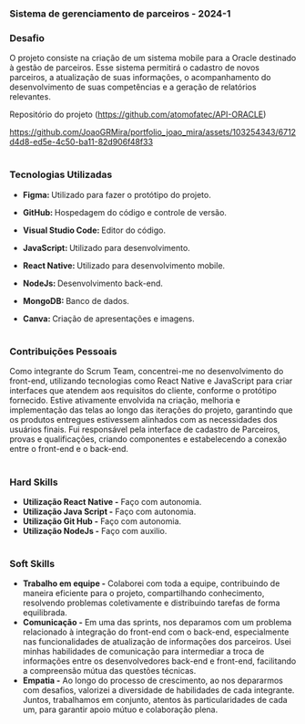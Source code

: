 ### Sistema de gerenciamento de parceiros - 2024-1

### Desafio

O projeto consiste na criação de um sistema mobile para a Oracle destinado à gestão de parceiros. Esse sistema permitirá o cadastro de novos parceiros, a atualização de suas informações, o acompanhamento do desenvolvimento de suas competências e a geração de relatórios relevantes.

Repositório do projeto (https://github.com/atomofatec/API-ORACLE)

https://github.com/JoaoGRMira/portfolio_joao_mira/assets/103254343/6712d4d8-ed5e-4c50-ba11-82d906f48f33

<h1></h1>

### Tecnologias Utilizadas
<div>
    <ul>
      <li>
        <b> Figma: </b> Utilizado para fazer o protótipo do projeto.
      </li>
    </ul>
  </span>
</div>
<div>
    <ul>
      <li>
        <b> GitHub: </b> Hospedagem do código e controle de versão. 
      </li>
    </ul>
  </span>
</div>
<div>
    <ul>
      <li>
        <b> Visual Studio Code: </b> Editor do código.
      </li>
    </ul>
  </span>
</div>
<div>
    <ul>
      <li>
        <b> JavaScript: </b> Utilizado para desenvolvimento.
      </li>
    </ul>
  </span>
</div>
<div>
    <ul>
      <li>
        <b> React Native: </b> Utilizado para desenvolvimento mobile.
      </li>
    </ul>
  </span>
</div>
<div>
    <ul>
      <li>
        <b> NodeJs: </b> Desenvolvimento back-end.
      </li>
    </ul>
  </span>
</div>
<div>
    <ul>
      <li>
        <b> MongoDB: </b> Banco de dados.
      </li>
    </ul>
  </span>
</div>
<div>
    <ul>
      <li>
        <b> Canva: </b> Criação de apresentações e imagens.
      </li>
    </ul>
  </span>
</div>

<h1></h1>

### Contribuições Pessoais
Como integrante do Scrum Team, concentrei-me no desenvolvimento do front-end, utilizando tecnologias como React Native e JavaScript para criar interfaces que atendem aos requisitos do cliente, conforme o protótipo fornecido. Estive ativamente envolvida na criação, melhoria e implementação das telas ao longo das iterações do projeto, garantindo que os produtos entregues estivessem alinhados com as necessidades dos usuários finais. Fui responsável pela interface de cadastro de Parceiros, provas e qualificações, criando componentes e estabelecendo a conexão entre o front-end e o back-end.
<h1></h1>

### Hard Skills
<ul>
  <li><b> Utilização React Native -</b> Faço com autonomia.</li>
  <li><b> Utilização Java Script -</b> Faço com autonomia.</li>
  <li><b> Utilização Git Hub -</b> Faço com autonomia.</li>
  <li><b> Utilização NodeJs -</b> Faço com auxilio.</li>
</ul>

<h1></h1>

### Soft Skills
<ul>
  <li><b>Trabalho em equipe -</b> Colaborei com toda a equipe, contribuindo de maneira eficiente para o projeto, compartilhando conhecimento, resolvendo problemas coletivamente e distribuindo tarefas de forma equilibrada. </li>
  <li><b>Comunicação -</b> Em uma das sprints, nos deparamos com um problema relacionado à integração do front-end com o back-end, especialmente nas funcionalidades de atualização de informações dos parceiros. Usei minhas habilidades de comunicação para intermediar a troca de informações entre os desenvolvedores back-end e front-end, facilitando a compreensão mútua das questões técnicas. </li>
  <li><b>Empatia -</b> Ao longo do processo de crescimento, ao nos depararmos com desafios, valorizei a diversidade de habilidades de cada integrante. Juntos, trabalhamos em conjunto, atentos às particularidades de cada um, para garantir apoio mútuo e colaboração plena. </li>
</ul>
